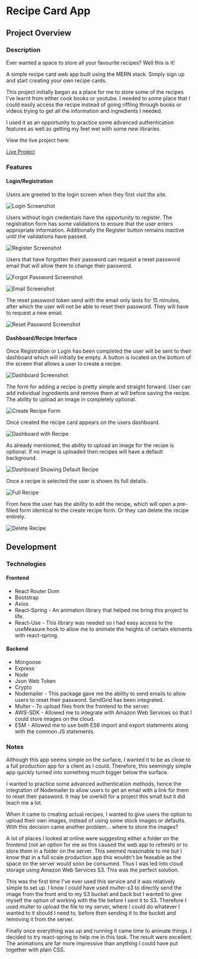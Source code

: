 # Recipe Card App

## Project Overview

### Description

Ever wanted a space to store all your favourite recipes? Well this is it!

A simple recipe card web app built using the MERN stack. Simply sign up and start creating your own recipe cards.

This project initially began as a place for me to store some of the recipes I've learnt from either cook books or youtube. I needed to some place that I could easily access the recipe instead of going riffling through books or videos trying to get all the information and ingredients I needed.

I used it as an opportunity to practice some advanced authentication features as well as getting my feet wet with some new libraries.

View the live project here:

[Live Project](https://cryptic-springs-38989.herokuapp.com/)

### Features

#### Login/Registration

Users are greeted to the login screen when they first visit the site.

![Login Screenshot](/screenshots/capture01.PNG)

Users without login credentials have the opportunity to register. The registration form has some validations to ensure that the user enters appropriate information. Additionally the Register button remains inactive until the validations have passed.

![Register Screenshot](/screenshots/capture02.PNG)

Users that have forgotten their password can request a reset password email that will allow them to change their password.

![Forgot Password Screenshot](/screenshots/capture03.PNG)

![Email Screenshot](/screenshots/capture04.PNG)

The reset password token send with the email only lasts for 15 minutes, after which the user will not be able to reset their password. They will have to request a new email.

![Reset Password Screenshot](/screenshots/capture05.PNG)

#### Dashboard/Recipe Interface

Once Registration or Login has been completed the user will be sent to their dashboard which will initially be empty. A button is located on the bottom of the screen that allows a user to create a recipe.

![Dashboard Screenshot](/screenshots/capture06.PNG)

The form for adding a recipe is pretty simple and straight forward. User can add individual ingredients and remove them at will before saving the recipe. The ability to upload an image in completely optional.

![Create Recipe Form](/screenshots/capture07.PNG)

Once created the recipe card appears on the users dashboard.

![Dashboard with Recipe](/screenshots/capture08.PNG)

As already mentioned, the ability to upload an image for the recipe is optional. If no image is uploaded then recipes will have a default background.

![Dashboard Showing Default Recipe](/screenshots/capture09.PNG)

Once a recipe is selected the user is shown its full details.

![Full Recipe](/screenshots/capture10.PNG)

From here the user has the ability to edit the recipe, which will open a pre-filled form identical to the create recipe form. Or they can delete the recipe entirely.

![Delete Recipe](/screenshots/capture11.PNG)

## Development

### Technologies

#### Frontend

- React Router Dom
- Bootstrap
- Axios
- React-Spring - An animation library that helped me bring this project to life.
- React-Use - This library was needed so I had easy access to the useMeasure hook to allow me to animate the heights of certain elements with react-spring.

#### Backend

- Mongoose
- Express
- Node
- Json Web Token
- Crypto
- Nodemailer - This package gave me the ability to send emails to allow users to reset their password. SendGrid has been integrated.
- Multer - To upload files from the frontend to the server.
- AWS-SDK - Allowed me to integrate with Amazon Web Services so that I could store images on the cloud.
- ESM - Allowed me to use both ES6 import and export statements along with the common JS statements.

### Notes

Although this app seems simple on the surface, I wanted it to be as close to a full production app for a client as I could. Therefore, this seemingly simple app quickly turned into something much bigger below the surface.

I wanted to practice some advanced authentication methods, hence the integration of Nodemailer to allow users to get an email with a link for them to reset their password. It may be overkill for a project this small but it did teach me a lot.

When it came to creating actual recipes, I wanted to give users the option to upload their own images, instead of using some stock images or defaults. With this decision came another problem... where to store the images?

A lot of places I looked at online were suggesting either a folder on the frontend (not an option for me as this caused the web app to refresh) or to store them in a folder on the server. This seemed reasonable to me but I know that in a full scale production app this wouldn't be feasable as the space on the server would soon be consumed. Thus I was led into cloud storage using Amazon Web Services S3. This was the perfect solution.

This was the first time I've ever used this service and it was relatively simple to set up. I know I could have used multer-s3 to directly send the image from the front end to my S3 bucket and back but I wanted to give myself the option of working with the file before I sent it to S3. Therefore I used multer to upload the file to my server, where I could do whatever I wanted to it should I need to, before then sending it to the bucket and removing it from the server.

Finally once everything was up and running it came time to animate things. I decided to try react-spring to help me in this task. The result were excellent. The animations are far more impressive than anything I could have put together with plain CSS.
